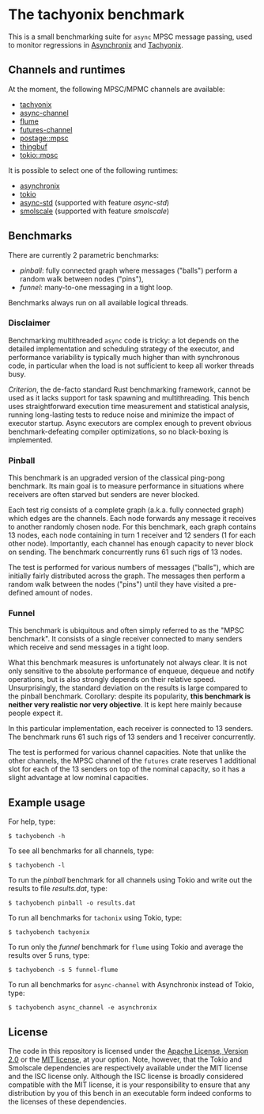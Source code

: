 # The tachyonix benchmark

This is a small benchmarking suite for `async` MPSC message passing, used to
monitor regressions in [Asynchronix][asynchronix] and [Tachyonix][tachyonix].


## Channels and runtimes

At the moment, the following MPSC/MPMC channels are available:
- [tachyonix]
- [async-channel]
- [flume]
- [futures-channel]
- [postage::mpsc]
- [thingbuf]
- [tokio::mpsc]

It is possible to select one of the following runtimes:
- [asynchronix]
- [tokio]
- [async-std] (supported with feature *async-std*)
- [smolscale] (supported with feature *smolscale*)

[tachyonix]: https://github.com/asynchronics/tachyonix
[async-channel]: https://github.com/smol-rs/async-channel
[flume]: https://github.com/zesterer/flume
[futures-channel]: https://github.com/rust-lang/futures-rs
[postage::mpsc]: https://github.com/austinjones/postage-rs
[thingbuf]: https://github.com/hawkw/thingbuf
[tokio::mpsc]: https://github.com/tokio-rs/tokio
[asynchronix]: https://github.com/asynchronics/asynchronix
[tokio]: https://github.com/tokio-rs/tokio
[async-std]: https://github.com/async-rs/async-std
[smolscale]: https://github.com/geph-official/smolscale


## Benchmarks

There are currently 2 parametric benchmarks:
- *pinball*: fully connected graph where messages ("balls") perform a random
  walk between nodes ("pins"),
- *funnel*: many-to-one messaging in a tight loop.

Benchmarks always run on all available logical threads.


### Disclaimer

Benchmarking multithreaded `async` code is tricky: a lot depends on the detailed
implementation and scheduling strategy of the executor, and performance
variability is typically much higher than with synchronous code, in particular
when the load is not sufficient to keep all worker threads busy.

*Criterion*, the de-facto standard Rust benchmarking framework, cannot be used
as it lacks support for task spawning and multithreading. This bench uses
straightforward execution time measurement and statistical analysis, running
long-lasting tests to reduce noise and minimize the impact of executor startup.
Async executors are complex enough to prevent obvious benchmark-defeating
compiler optimizations, so no black-boxing is implemented.


### Pinball

This benchmark is an upgraded version of the classical ping-pong benchmark. Its
main goal is to measure performance in situations where receivers are often
starved but senders are never blocked.

Each test rig consists of a complete graph (a.k.a. fully connected graph) which
edges are the channels. Each node forwards any message it receives to another
randomly chosen node. For this benchmark, each graph contains 13 nodes, each
node containing in turn 1 receiver and 12 senders (1 for each other node).
Importantly, each channel has enough capacity to never block on sending. The
benchmark concurrently runs 61 such rigs of 13 nodes.

The test is performed for various numbers of messages ("balls"), which are
initially fairly distributed across the graph. The messages then perform a
random walk between the nodes ("pins") until they have visited a pre-defined
amount of nodes.


### Funnel

This benchmark is ubiquitous and often simply referred to as the "MPSC
benchmark". It consists of a single receiver connected to many senders which
receive and send messages in a tight loop.

What this benchmark measures is unfortunately not always clear. It is not only
sensitive to the absolute performance of enqueue, dequeue and notify operations,
but is also strongly depends on their relative speed. Unsurprisingly, the
standard deviation on the results is large compared to the pinball benchmark.
Corollary: despite its popularity, **this benchmark is neither very realistic
nor very objective**. It is kept here mainly because people expect it.

In this particular implementation, each receiver is connected to 13 senders. The
benchmark runs 61 such rigs of 13 senders and 1 receiver concurrently.

The test is performed for various channel capacities. Note that unlike the other
channels, the MPSC channel of the `futures` crate reserves 1 additional slot for
each of the 13 senders on top of the nominal capacity, so it has a slight
advantage at low nominal capacities.


## Example usage

For help, type:

```
$ tachyobench -h
```

To see all benchmarks for all channels, type:

```
$ tachyobench -l
```

To run the *pinball* benchmark for all channels using Tokio and write out the
results to file *results.dat*, type:

```
$ tachyobench pinball -o results.dat
```

To run all benchmarks for `tachonix` using Tokio, type:

```
$ tachyobench tachyonix
```

To run only the *funnel* benchmark for `flume` using Tokio and average the
results over 5 runs, type:

```
$ tachyobench -s 5 funnel-flume
```

To run all benchmarks for `async-channel` with Asynchronix instead of Tokio, type:

```
$ tachyobench async_channel -e asynchronix
```


## License

The code in this repository is licensed under the [Apache License, Version
2.0](LICENSE-APACHE) or the [MIT license](LICENSE-MIT), at your option. Note,
however, that the Tokio and Smolscale dependencies are respectively available
under the MIT license and the ISC license only. Although the ISC license is
broadly considered compatible with the MIT license, it is your responsibility to
ensure that any distribution by you of this bench in an executable form indeed
conforms to the licenses of these dependencies.
